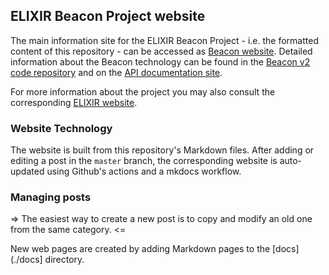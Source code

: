 ## ELIXIR Beacon Project website

The main information site for the ELIXIR Beacon Project - i.e. the formatted content of this repository - can be accessed as [Beacon website](http://beacon-project.io/). Detailed information about the Beacon technology can be found in the [Beacon v2 code repository](http://github.com/ga4gh-beacon/beacon-v2/) and on the [API documentation site](http://docs.genomebeacons.org).

For more information about the project you may also consult the corresponding [ELIXIR website](https://www.elixir-europe.org/about-us/implementation-studies/beacons).

### Website Technology

The website is built from this repository's Markdown files. After adding or editing a post in the `master` branch, the corresponding website is auto-updated using Github's actions and a mkdocs workflow.

### Managing posts

=> The easiest way to create a new post is to copy and modify an old one from the same category. <=

New web pages are created by adding Markdown pages to the [docs](./docs] directory.

